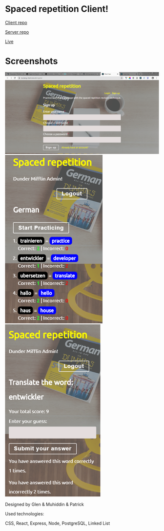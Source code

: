 # Spaced repetition Client!

[Client repo](https://github.com/thinkful-ei-macaw/spaced-repetition-client-mpg)

[Server repo](https://github.com/thinkful-ei-macaw/spaced-repetition-server-mpg)

[Live](https://duolang.org/)

# Screenshots

![Screenshot1](https://github.com/thinkful-ei-macaw/spaced-repetition-client-mpg/blob/muhiddin/sc.png)
![Screenshot2](https://github.com/thinkful-ei-macaw/spaced-repetition-client-mpg/blob/muhiddin/sc1.png)
![Screenshot3](https://github.com/thinkful-ei-macaw/spaced-repetition-client-mpg/blob/muhiddin/sc2.png)

Designed by Glen & Muhiddin & Patrick


Used technologies:

CSS, React, Express, Node, PostgreSQL, Linked List


